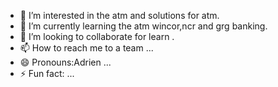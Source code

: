 - 👀 I’m interested in the atm and solutions for atm.
- 🌱 I’m currently learning the atm wincor,ncr and grg banking.
- 💞️ I’m looking to collaborate for learn . 
- 📫 How to reach me to a team ...
- 😄 Pronouns:Adrien ...
- ⚡ Fun fact: ...

<!---
ADRIENSOFT/ADRIENSOFT is a ✨ special ✨ repository because its `README.md` (this file) appears on your GitHub profile.
You can click the Preview link to take a look at your changes.
--->

